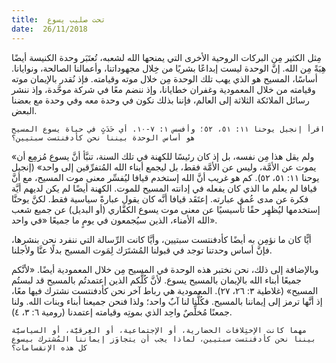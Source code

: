 ```yaml
---
title:  تحت صليب يسوع
date:  26/11/2018
---
```


مِثل الكثير مِن البركات الروحية الأخرى التي يمنحها الله لشعبه، تُعتَبَر وحدة الكنيسة أيضًا هِبَةً مِن الله. إنَّ الوحدة ليست إبداعًا بشريًا من خِلال مجهوداتنا، وأعمالنا الصالحة، ونوايانا. أساسًا، المسيح هو الذي يهب تلك الوحدة مِن خلال موته وقيامته. فإذ نُقدر بالإيمان موته وقيامته من خلال المعمودية وغفران خطايانا، وإذ ننضم معًا في شركة موحَّدة، وإذ ننشر رسائل الملائكة الثلاثة إلى العالم، فإننا بذلك نكون في وحدة معه وفي وحدة مع بعضنا البعض.

`اقرأ إنجيل يوحنا ١١: ٥١، ٥٢؛ وأفسس ١: ٧-١٠. أي حَدَثٍ في حياة يسوع المسيح هو أساس الوحدة بيننا نحن كأدفنتست سبتيين؟`

«ولم يقل هذا مِن نفسه، بل إذ كان رئيسًا للكهنة في تلك السنة، تنبَّأ أنَّ يسوع مُزمِع أن يموت عن الأمَّة، وليس عن الأمَّة فقط، بل ليجمع أبناء الله المُتفرِّقين إلى واحد» (إنجيل يوحنا ١١: ٥١، ٥٢). كم هو غريب أنَّ الله إستخدم قيافا ليُفسِّر معنى موت المسيح، مع أنَّ قيافا لم يعلم ما الذي كان يفعله في إدانته المسيح للموت. الكهنة أيضًا لم يكن لديهم أيَّة فكرة عن مدى عُمق عبارته. إعتَقَد قيافا أنَّه كان يقول عبارةً سياسية فقط. لكنَّ يوحنَّا إستخدمها ليُظهِر حقًا تأسيسيًا عن معنى موت يسوع الكفَّاري (أو البديل) عن جميع شعب الله الأمناء، الذين سيُجمعون في يومٍ ما جميعًا «في واحد».

أيًّا كان ما نؤمِن به أيضًا كأدفنتست سبتيين، وأيَّا كانت الرِّسالة التي ننفرد نحن بنشرها، فإنَّ أساس وحدتنا توجد في قبولنا المُشتَرَك لِمَوت المسيح بدلًا عنَّا ولأجلنا.

وبالإضافة إلى ذلك، نحن نختبر هذه الوحدة في المسيح مِن خلال المعمودية أيضًا. «لأنَّكم جميعًا أبناء الله بالإيمان بالمسيح يسوع. لأنَّ كُلَّكم الذين إعتمدتُم بالمسيح قد لبستُم المسيح» (غلاطية ٣: ٢٦، ٢٧). المعمودية هي رباط آخر نحن كأدفنتست نشترك فيها معًا، إذ أنَّها ترمز إلى إيماننا بالمسيح. فكُلُّنا لنا آبٌ واحد؛ ولذا فنحن جميعنا أبناء وبنات الله. ولنا جمعنًا مُخلِّصٌ واحِد الذي بموتِه وقيامته إعتمدنا (رومية ٦: ٣، ٤).

`مهما كانت الإختِلافات الحضارية، أو الإجتماعية، أو العِرقيَّة، أو السياسيَّة بيننا نحن كأدفنتست سبتيين، لماذا يجب أن يتجاوَز إيماننا المُشترك بيسوع كل هذه الإنقسامات؟`